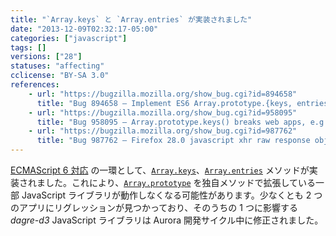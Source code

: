 ```yaml
---
title: "`Array.keys` と `Array.entries` が実装されました"
date: "2013-12-09T02:32:17-05:00"
categories: ["javascript"]
tags: []
versions: ["28"]
statuses: "affecting"
cclicense: "BY-SA 3.0"
references:
    - url: "https://bugzilla.mozilla.org/show_bug.cgi?id=894658"
      title: "Bug 894658 – Implement ES6 Array.prototype.{keys, entries}"
    - url: "https://bugzilla.mozilla.org/show_bug.cgi?id=958095"
      title: "Bug 958095 – Array.prototype.keys() breaks web apps, e.g. dagre-d3"
    - url: "https://bugzilla.mozilla.org/show_bug.cgi?id=987762"
      title: "Bug 987762 – Firefox 28.0 javascript xhr raw response object (from json API) has a property \'entries\' which is a [native code] function"
---
```

[ECMAScript 6 対応](https://developer.mozilla.org/ja/docs/Web/JavaScript/ECMAScript_6_support_in_Mozilla) の一環として、[`Array.keys`](https://developer.mozilla.org/ja/docs/Web/JavaScript/Reference/Global_Objects/Array/keys)、[`Array.entries`](https://developer.mozilla.org/ja/docs/Web/JavaScript/Reference/Global_Objects/Array/entries) メソッドが実装されました。これにより、[`Array.prototype`](https://developer.mozilla.org/ja/docs/Web/JavaScript/Reference/Global_Objects/Array/prototype) を独自メソッドで拡張している一部 JavaScript ライブラリが動作しなくなる可能性があります。少なくとも 2 つのアプリにリグレッションが見つかっており、そのうちの 1 つに影響する *dagre-d3* JavaScript ライブラリは Aurora 開発サイクル中に修正されました。
